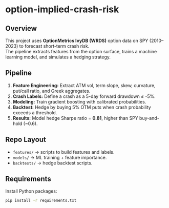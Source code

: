 # option-implied-crash-risk
## Overview
This project uses **OptionMetrics IvyDB (WRDS)** option data on SPY (2010–2023) to forecast short-term crash risk.  
The pipeline extracts features from the option surface, trains a machine learning model, and simulates a hedging strategy.

## Pipeline
1. **Feature Engineering:** Extract ATM vol, term slope, skew, curvature, put/call ratio, and Greek aggregates.  
2. **Crash Labels:** Define a crash as a 5-day forward drawdown ≤ -5%.  
3. **Modeling:** Train gradient boosting with calibrated probabilities.  
4. **Backtest:** Hedge by buying 5% OTM puts when crash probability exceeds a threshold.  
5. **Results:** Model hedge Sharpe ratio = **0.81**, higher than SPY buy-and-hold (~0.6).

## Repo Layout
- `features/` → scripts to build features and labels.  
- `models/` → ML training + feature importance.  
- `backtests/` → hedge backtest scripts.  

## Requirements
Install Python packages:
```bash
pip install -r requirements.txt
